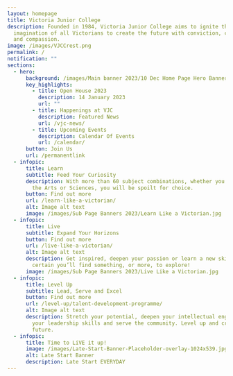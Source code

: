 ```yaml
---
layout: homepage
title: Victoria Junior College
description: Founded in 1984, Victoria Junior College aims to ignite the
  imagination of all Victorians to create the future with conviction, courage
  and compassion.
image: /images/VJCCrest.png
permalink: /
notification: ""
sections:
  - hero:
      background: /images/Main banner 2023/10 Dec Home Page Hero Banner.png
      key_highlights:
        - title: Open House 2023
          description: 14 January 2023
          url: ""
        - title: Happenings at VJC
          description: Featured News
          url: /vjc-news/
        - title: Upcoming Events
          description: Calendar Of Events
          url: /calendar/
      button: Join Us
      url: /permanentlink
  - infopic:
      title: Learn
      subtitle: Feed Your Curiosity
      description: With more than 60 subject combinations, whether you are inclined to
        the Arts or Sciences, you will be spoilt for choice.
      button: Find out more
      url: /learn-like-a-victorian/
      alt: Image alt text
      image: /images/Sub Page Banners 2023/Learn Like a Victorian.jpg
  - infopic:
      title: Live
      subtitle: Expand Your Horizons
      button: Find out more
      url: /live-like-a-victorian/
      alt: Image alt text
      description: Get inspired, deepen your passion or learn a new skill. We’re
        certain you’ll find something, or more, to explore!
      image: /images/Sub Page Banners 2023/Live Like a Victorian.jpg
  - infopic:
      title: Level Up
      subtitle: Lead, Serve and Excel
      button: Find out more
      url: /level-up/talent-development-programme/
      alt: Image alt text
      description: Stretch your potential, deepen your intellectual engagement, hone
        your leadership skills and serve the community. Level up and create the
        future.
  - infopic:
      title: Time to LiVE it up!
      image: /images/Late-Start-Banner-Placeholder-overlay-1024x539.jpg
      alt: Late Start Banner
      description: Late Start EVERYDAY
---
```

